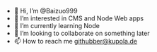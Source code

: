 - 👋 Hi, I’m @Baizuo999
- 👀 I’m interested in CMS and Node Web apps
- 🌱 I’m currently learning Node
- 💞️ I’m looking to collaborate on something later
- 📫 How to reach me githubber@kupola.de

<!---
Baizuo999/Baizuo999 is a ✨ special ✨ repository because its `README.md` (this file) appears on your GitHub profile.
You can click the Preview link to take a look at your changes.
--->
